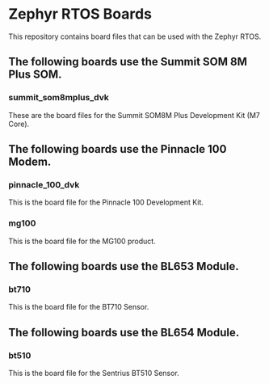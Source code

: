 # Zephyr RTOS Boards

This repository contains board files that can be used with the Zephyr RTOS.

## The following boards use the Summit SOM 8M Plus SOM.

### summit_som8mplus_dvk

These are the board files for the Summit SOM8M Plus Development Kit (M7 Core).

## The following boards use the Pinnacle 100 Modem.

### pinnacle_100_dvk

This is the board file for the Pinnacle 100 Development Kit.

### mg100

This is the board file for the MG100 product.

## The following boards use the BL653 Module.

### bt710

This is the board file for the BT710 Sensor.

## The following boards use the BL654 Module.

### bt510

This is the board file for the Sentrius BT510 Sensor.
